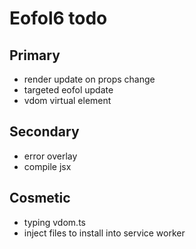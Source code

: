 # Eofol6 todo

## Primary

- render update on props change
- targeted eofol update
- vdom virtual element

## Secondary

- error overlay
- compile jsx

## Cosmetic

- typing vdom.ts
- inject files to install into service worker
